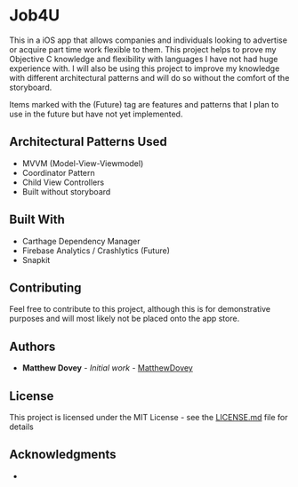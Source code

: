 # Job4U

This in a iOS app that allows companies and individuals looking to advertise or acquire part time work flexible to them. This project helps to prove my Objective C knowledge and flexibility with languages I have not had huge experience with. I will also be using this project to improve my knowledge with different architectural patterns and will do so without the comfort of the storyboard.

Items marked with the (Future) tag are features and patterns that I plan to use in the future but have not yet implemented.

## Architectural Patterns Used

* MVVM (Model-View-Viewmodel)
* Coordinator Pattern
* Child View Controllers
* Built without storyboard

## Built With

* Carthage Dependency Manager
* Firebase Analytics / Crashlytics (Future)
* Snapkit

## Contributing

Feel free to contribute to this project, although this is for demonstrative purposes and will most likely not be placed onto the app store.

## Authors

* **Matthew Dovey** - *Initial work* - [MatthewDovey](https://github.com/MatthewDovey)

## License

This project is licensed under the MIT License - see the [LICENSE.md](LICENSE.md) file for details

## Acknowledgments

* 
